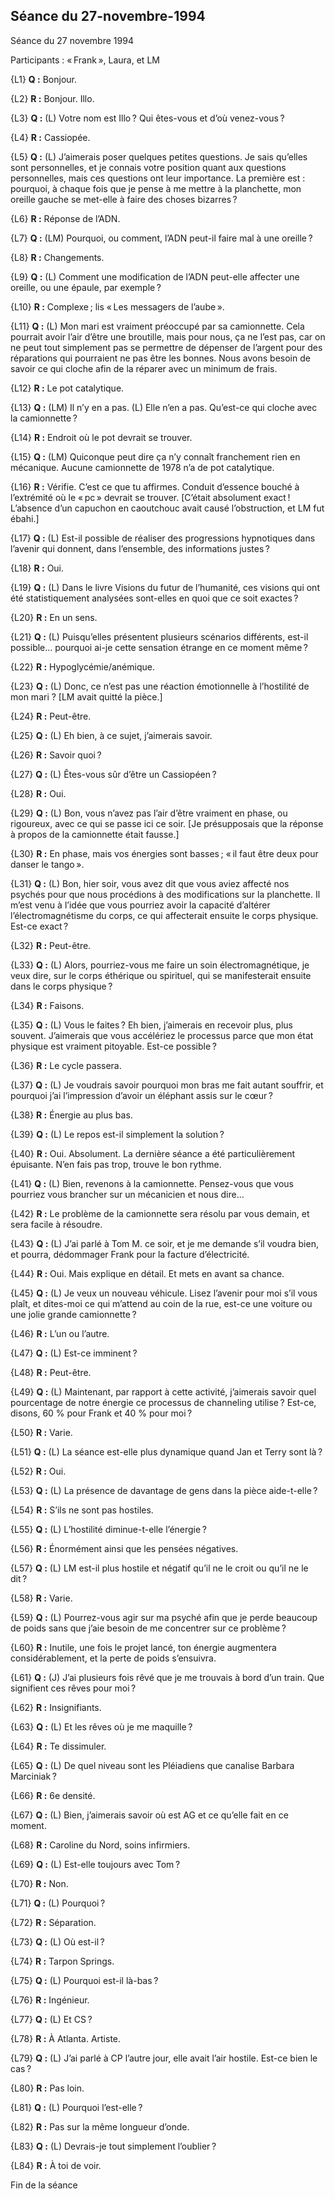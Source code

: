 ## Séance du 27-novembre-1994
Séance du 27 novembre 1994

Participants : « Frank », Laura, et LM

{L1} **Q :** Bonjour.

{L2} **R :** Bonjour. Illo.

{L3} **Q :** (L) Votre nom est Illo ? Qui êtes-vous et d’où venez-vous ?

{L4} **R :** Cassiopée.

{L5} **Q :** (L) J’aimerais poser quelques petites questions. Je sais qu’elles sont personnelles, et je connais votre position quant aux questions personnelles, mais ces questions ont leur importance. La première est : pourquoi, à chaque fois que je pense à me mettre à la planchette, mon oreille gauche se met-elle à faire des choses bizarres ?

{L6} **R :** Réponse de l’ADN.

{L7} **Q :** (LM) Pourquoi, ou comment, l’ADN peut-il faire mal à une oreille ?

{L8} **R :** Changements.

{L9} **Q :** (L) Comment une modification de l’ADN peut-elle affecter une oreille, ou une épaule, par exemple ?

{L10} **R :** Complexe ; lis « Les messagers de l’aube ».

{L11} **Q :** (L) Mon mari est vraiment préoccupé par sa camionnette. Cela pourrait avoir l’air d’être une broutille, mais pour nous, ça ne l’est pas, car on ne peut tout simplement pas se permettre de dépenser de l’argent pour des réparations qui pourraient ne pas être les bonnes. Nous avons besoin de savoir ce qui cloche afin de la réparer avec un minimum de frais.

{L12} **R :** Le pot catalytique.

{L13} **Q :** (LM) Il n’y en a pas. (L) Elle n’en a pas. Qu’est-ce qui cloche avec la camionnette ?

{L14} **R :** Endroit où le pot devrait se trouver.

{L15} **Q :** (LM) Quiconque peut dire ça n’y connaît franchement rien en mécanique. Aucune camionnette de 1978 n’a de pot catalytique.

{L16} **R :** Vérifie. C’est ce que tu affirmes. Conduit d’essence bouché à l’extrémité où le « pc » devrait se trouver. [C’était absolument exact ! L’absence d’un capuchon en caoutchouc avait causé l’obstruction, et LM fut ébahi.]

{L17} **Q :** (L) Est-il possible de réaliser des progressions hypnotiques dans l’avenir qui donnent, dans l’ensemble, des informations justes ?

{L18} **R :** Oui.

{L19} **Q :** (L) Dans le livre Visions du futur de l’humanité, ces visions qui ont été statistiquement analysées sont-elles en quoi que ce soit exactes ?

{L20} **R :** En un sens.

{L21} **Q :** (L) Puisqu’elles présentent plusieurs scénarios différents, est-il possible… pourquoi ai-je cette sensation étrange en ce moment même ?

{L22} **R :** Hypoglycémie/anémique.

{L23} **Q :** (L) Donc, ce n’est pas une réaction émotionnelle à l’hostilité de mon mari ? [LM avait quitté la pièce.]

{L24} **R :** Peut-être.

{L25} **Q :** (L) Eh bien, à ce sujet, j’aimerais savoir.

{L26} **R :** Savoir quoi ?

{L27} **Q :** (L) Êtes-vous sûr d’être un Cassiopéen ?

{L28} **R :** Oui.

{L29} **Q :** (L) Bon, vous n’avez pas l’air d’être vraiment en phase, ou rigoureux, avec ce qui se passe ici ce soir. [Je présupposais que la réponse à propos de la camionnette était fausse.]

{L30} **R :** En phase, mais vos énergies sont basses ; « il faut être deux pour danser le tango ».

{L31} **Q :** (L) Bon, hier soir, vous avez dit que vous aviez affecté nos psychés pour que nous procédions à des modifications sur la planchette. Il m’est venu à l’idée que vous pourriez avoir la capacité d’altérer l’électromagnétisme du corps, ce qui affecterait ensuite le corps physique. Est-ce exact ?

{L32} **R :** Peut-être.

{L33} **Q :** (L) Alors, pourriez-vous me faire un soin électromagnétique, je veux dire, sur le corps éthérique ou spirituel, qui se manifesterait ensuite dans le corps physique ?

{L34} **R :** Faisons.

{L35} **Q :** (L) Vous le faites ? Eh bien, j’aimerais en recevoir plus, plus souvent. J’aimerais que vous accélériez le processus parce que mon état physique est vraiment pitoyable. Est-ce possible ?

{L36} **R :** Le cycle passera.

{L37} **Q :** (L) Je voudrais savoir pourquoi mon bras me fait autant souffrir, et pourquoi j’ai l’impression d’avoir un éléphant assis sur le cœur ?

{L38} **R :** Énergie au plus bas.

{L39} **Q :** (L) Le repos est-il simplement la solution ?

{L40} **R :** Oui. Absolument. La dernière séance a été particulièrement épuisante. N’en fais pas trop, trouve le bon rythme.

{L41} **Q :** (L) Bien, revenons à la camionnette. Pensez-vous que vous pourriez vous brancher sur un mécanicien et nous dire…

{L42} **R :** Le problème de la camionnette sera résolu par vous demain, et sera facile à résoudre.

{L43} **Q :** (L) J’ai parlé à Tom M. ce soir, et je me demande s’il voudra bien, et pourra, dédommager Frank pour la facture d’électricité.

{L44} **R :** Oui. Mais explique en détail. Et mets en avant sa chance.

{L45} **Q :** (L) Je veux un nouveau véhicule. Lisez l’avenir pour moi s’il vous plaît, et dites-moi ce qui m’attend au coin de la rue, est-ce une voiture ou une jolie grande camionnette ?

{L46} **R :** L’un ou l’autre.

{L47} **Q :** (L) Est-ce imminent ?

{L48} **R :** Peut-être.

{L49} **Q :** (L) Maintenant, par rapport à cette activité, j’aimerais savoir quel pourcentage de notre énergie ce processus de channeling utilise ? Est-ce, disons, 60 % pour Frank et 40 % pour moi ?

{L50} **R :** Varie.

{L51} **Q :** (L) La séance est-elle plus dynamique quand Jan et Terry sont là ?

{L52} **R :** Oui.

{L53} **Q :** (L) La présence de davantage de gens dans la pièce aide-t-elle ?

{L54} **R :** S’ils ne sont pas hostiles.

{L55} **Q :** (L) L’hostilité diminue-t-elle l’énergie ?

{L56} **R :** Énormément ainsi que les pensées négatives.

{L57} **Q :** (L) LM est-il plus hostile et négatif qu’il ne le croit ou qu’il ne le dit ?

{L58} **R :** Varie.

{L59} **Q :** (L) Pourrez-vous agir sur ma psyché afin que je perde beaucoup de poids sans que j’aie besoin de me concentrer sur ce problème ?

{L60} **R :** Inutile, une fois le projet lancé, ton énergie augmentera considérablement, et la perte de poids s’ensuivra.

{L61} **Q :** (J) J’ai plusieurs fois rêvé que je me trouvais à bord d’un train. Que signifient ces rêves pour moi ?

{L62} **R :** Insignifiants.

{L63} **Q :** (L) Et les rêves où je me maquille ?

{L64} **R :** Te dissimuler.

{L65} **Q :** (L) De quel niveau sont les Pléiadiens que canalise Barbara Marciniak ?

{L66} **R :** 6e densité.

{L67} **Q :** (L) Bien, j’aimerais savoir où est AG et ce qu’elle fait en ce moment.

{L68} **R :** Caroline du Nord, soins infirmiers.

{L69} **Q :** (L) Est-elle toujours avec Tom ?

{L70} **R :** Non.

{L71} **Q :** (L) Pourquoi ?

{L72} **R :** Séparation.

{L73} **Q :** (L) Où est-il ?

{L74} **R :** Tarpon Springs.

{L75} **Q :** (L) Pourquoi est-il là-bas ?

{L76} **R :** Ingénieur.

{L77} **Q :** (L) Et CS ?

{L78} **R :** À Atlanta. Artiste.

{L79} **Q :** (L) J’ai parlé à CP l’autre jour, elle avait l’air hostile. Est-ce bien le cas ?

{L80} **R :** Pas loin.

{L81} **Q :** (L) Pourquoi l’est-elle ?

{L82} **R :** Pas sur la même longueur d’onde.

{L83} **Q :** (L) Devrais-je tout simplement l’oublier ?

{L84} **R :** À toi de voir.

Fin de la séance</div>